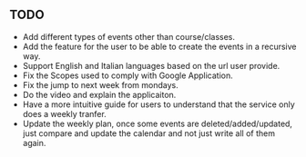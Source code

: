 ## TODO
* Add different types of events other than course/classes.
* Add the feature for the user to be able to create the events in a recursive way.
* Support English and Italian languages based on the url user provide.
* Fix the Scopes used to comply with Google Application.
* Fix the jump to next week from mondays.
* Do the video and explain the applicaiton.
* Have a more intuitive guide for users to understand that the service only does a weekly tranfer.
* Update the weekly plan, once some events are deleted/added/updated, just compare and update the calendar and not just write all of them again.
